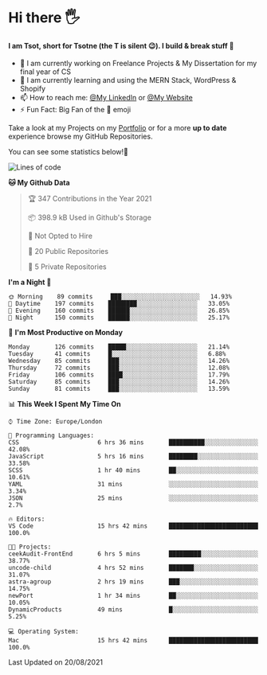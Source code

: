 # Hi there :raised_hand_with_fingers_splayed:
#### I am Tsot, short for Tsotne (the T is silent :wink:). I build & break stuff :space_invader:
- :telescope: I am currently working on Freelance Projects & My Dissertation for my final year of CS
- :seedling: I am currently learning and using the MERN Stack, WordPress & Shopify
- :mailbox: How to reach me: [@My LinkedIn](https://www.linkedin.com/in/tsotne-gvadzabia/) or [@My Website](https://tsotnegvadzabia.me/contact)
- :zap: Fun Fact: Big Fan of the :space_invader: emoji

Take a look at my Projects on my [Portfolio](https://tsotnegvadzabia.me/) or for a more **up to date** experience browse my GitHub Repositories.

You can see some statistics below!:space_invader:
<!--START_SECTION:waka-->
![Lines of code](https://img.shields.io/badge/From%20Hello%20World%20I%27ve%20Written-3.5%20million%20lines%20of%20code-blue)

**🐱 My Github Data** 

> 🏆 347 Contributions in the Year 2021
 > 
> 📦 398.9 kB Used in Github's Storage 
 > 
> 🚫 Not Opted to Hire
 > 
> 📜 20 Public Repositories 
 > 
> 🔑 5 Private Repositories  
 > 
**I'm a Night 🦉** 

```text
🌞 Morning    89 commits     ███░░░░░░░░░░░░░░░░░░░░░░   14.93% 
🌆 Daytime    197 commits    ████████░░░░░░░░░░░░░░░░░   33.05% 
🌃 Evening    160 commits    ██████░░░░░░░░░░░░░░░░░░░   26.85% 
🌙 Night      150 commits    ██████░░░░░░░░░░░░░░░░░░░   25.17%

```
📅 **I'm Most Productive on Monday** 

```text
Monday       126 commits    █████░░░░░░░░░░░░░░░░░░░░   21.14% 
Tuesday      41 commits     █░░░░░░░░░░░░░░░░░░░░░░░░   6.88% 
Wednesday    85 commits     ███░░░░░░░░░░░░░░░░░░░░░░   14.26% 
Thursday     72 commits     ███░░░░░░░░░░░░░░░░░░░░░░   12.08% 
Friday       106 commits    ████░░░░░░░░░░░░░░░░░░░░░   17.79% 
Saturday     85 commits     ███░░░░░░░░░░░░░░░░░░░░░░   14.26% 
Sunday       81 commits     ███░░░░░░░░░░░░░░░░░░░░░░   13.59%

```


📊 **This Week I Spent My Time On** 

```text
⌚︎ Time Zone: Europe/London

💬 Programming Languages: 
CSS                      6 hrs 36 mins       ██████████░░░░░░░░░░░░░░░   42.08% 
JavaScript               5 hrs 16 mins       ████████░░░░░░░░░░░░░░░░░   33.58% 
SCSS                     1 hr 40 mins        ██░░░░░░░░░░░░░░░░░░░░░░░   10.61% 
YAML                     31 mins             ░░░░░░░░░░░░░░░░░░░░░░░░░   3.34% 
JSON                     25 mins             ░░░░░░░░░░░░░░░░░░░░░░░░░   2.7%

🔥 Editors: 
VS Code                  15 hrs 42 mins      █████████████████████████   100.0%

🐱‍💻 Projects: 
ceekAudit-FrontEnd       6 hrs 5 mins        █████████░░░░░░░░░░░░░░░░   38.77% 
uncode-child             4 hrs 52 mins       ███████░░░░░░░░░░░░░░░░░░   31.07% 
astra-agroup             2 hrs 19 mins       ███░░░░░░░░░░░░░░░░░░░░░░   14.75% 
newPort                  1 hr 34 mins        ██░░░░░░░░░░░░░░░░░░░░░░░   10.05% 
DynamicProducts          49 mins             █░░░░░░░░░░░░░░░░░░░░░░░░   5.25%

💻 Operating System: 
Mac                      15 hrs 42 mins      █████████████████████████   100.0%

```


 Last Updated on 20/08/2021
<!--END_SECTION:waka-->

